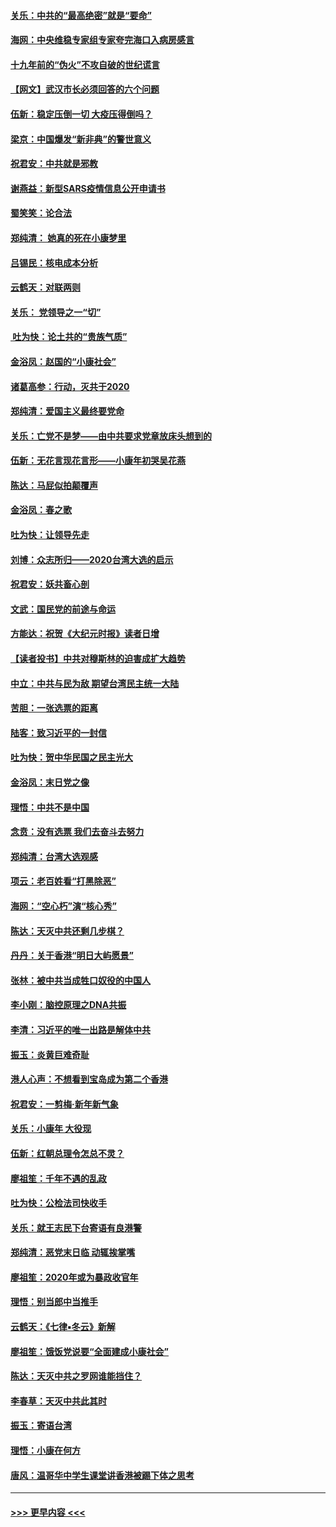 #### [关乐：中共的“最高绝密”就是“要命”](../pages/nsc993/n11816946.md?t=01241222) 
#### [海网：中央维稳专家组专家夸完海口入病房感言](../pages/nsc993/n11815138.md?t=01241222) 
#### [十九年前的“伪火”不攻自破的世纪谎言](../pages/nsc993/n11813238.md?t=01241222) 
#### [【网文】武汉市长必须回答的六个问题](../pages/nsc993/n11813848.md?t=01241222) 
#### [伍新：稳定压倒一切 大疫压得倒吗？](../pages/nsc993/n11812634.md?t=01241222) 
#### [梁京：中国爆发“新非典”的警世意义](../pages/nsc993/n11812554.md?t=01241222) 
#### [祝君安：中共就是邪教](../pages/nsc993/n11812431.md?t=01241222) 
#### [谢燕益：新型SARS疫情信息公开申请书](../pages/nsc993/n11808840.md?t=01241222) 
#### [蜀笑笑：论合法](../pages/nsc993/n11808064.md?t=01241222) 
#### [郑纯清： 她真的死在小康梦里](../pages/nsc993/n11806623.md?t=01241222) 
#### [吕锡民：核电成本分析](../pages/nsc993/n11806284.md?t=01241222) 
#### [云鹤天：对联两则](../pages/nsc993/n11805957.md?t=01241222) 
#### [关乐： 党领导之一“切”](../pages/nsc993/n11804505.md?t=01241222) 
#### [ 吐为快：论土共的“贵族气质”](../pages/nsc993/n11804490.md?t=01241222) 
#### [金浴凤：赵国的“小康社会”](../pages/nsc993/n11804452.md?t=01241222) 
#### [诸葛高参：行动，灭共于2020](../pages/nsc993/n11804120.md?t=01241222) 
#### [郑纯清：爱国主义最终要党命](../pages/nsc993/n11802197.md?t=01241222) 
#### [关乐：亡党不是梦——由中共要求党章放床头想到的](../pages/nsc993/n11802156.md?t=01241222) 
#### [伍新：无花言现花言形——小康年初哭吴花燕](../pages/nsc993/n11800044.md?t=01241222) 
#### [陈达：马屁似拍颠覆声](../pages/nsc993/n11800010.md?t=01241222) 
#### [金浴凤：春之歌](../pages/nsc993/n11797687.md?t=01241222) 
#### [吐为快：让领导先走](../pages/nsc993/n11797512.md?t=01241222) 
#### [刘博：众志所归——2020台湾大选的启示](../pages/nsc993/n11796878.md?t=01241222) 
#### [祝君安：妖共畜心剖](../pages/nsc993/n11794273.md?t=01241222) 
#### [文武：国民党的前途与命运](../pages/nsc993/n11794198.md?t=01241222) 
#### [方能达：祝贺《大纪元时报》读者日增](../pages/nsc993/n11793807.md?t=01241222) 
#### [【读者投书】中共对穆斯林的迫害成扩大趋势](../pages/nsc993/n11791371.md?t=01241222) 
#### [中立：中共与民为敌 期望台湾民主统一大陆](../pages/nsc993/n11790392.md?t=01241222) 
#### [苦胆：一张选票的距离](../pages/nsc993/n11788914.md?t=01241222) 
#### [陆客：致习近平的一封信](../pages/nsc993/n11788867.md?t=01241222) 
#### [吐为快：贺中华民国之民主光大](../pages/nsc993/n11788618.md?t=01241222) 
#### [金浴凤：末日党之像](../pages/nsc993/n11787475.md?t=01241222) 
#### [理悟：中共不是中国](../pages/nsc993/n11787463.md?t=01241222) 
#### [念贲：没有选票  我们去奋斗去努力](../pages/nsc993/n11787398.md?t=01241222) 
#### [郑纯清：台湾大选观感](../pages/nsc993/n11786210.md?t=01241222) 
#### [项云：老百姓看“打黑除恶”](../pages/nsc993/n11785398.md?t=01241222) 
#### [海网：“空心朽”演“核心秀”](../pages/nsc993/n11783874.md?t=01241222) 
#### [陈达：天灭中共还剩几步棋？](../pages/nsc993/n11783719.md?t=01241222) 
#### [丹丹：关于香港“明日大屿愿景”](../pages/nsc993/n11783273.md?t=01241222) 
#### [张林：被中共当成牲口奴役的中国人](../pages/nsc993/n11782397.md?t=01241222) 
#### [李小刚：脑控原理之DNA共振](../pages/nsc993/n11780962.md?t=01241222) 
#### [李清：习近平的唯一出路是解体中共](../pages/nsc993/n11780866.md?t=01241222) 
#### [振玉：炎黄巨难奇耻](../pages/nsc993/n11779632.md?t=01241222) 
#### [港人心声：不想看到宝岛成为第二个香港](../pages/nsc993/n11778817.md?t=01241222) 
#### [祝君安：一剪梅‧新年新气象](../pages/nsc993/n11776340.md?t=01241222) 
#### [关乐：小康年 大役现](../pages/nsc993/n11774213.md?t=01241222) 
#### [伍新：红朝总理令怎总不灵？](../pages/nsc993/n11770813.md?t=01241222) 
#### [廖祖笙：千年不遇的乱政](../pages/nsc993/n11770373.md?t=01241222) 
#### [吐为快：公检法司快收手](../pages/nsc993/n11770359.md?t=01241222) 
#### [关乐：就王志民下台寄语有良港警](../pages/nsc993/n11769903.md?t=01241222) 
#### [郑纯清：恶党末日临 动辄挨掌嘴](../pages/nsc993/n11769356.md?t=01241222) 
#### [廖祖笙：2020年或为暴政收官年](../pages/nsc993/n11768216.md?t=01241222) 
#### [理悟：别当郎中当推手](../pages/nsc993/n11768243.md?t=01241222) 
#### [云鹤天：《七律▪冬云》新解](../pages/nsc993/n11768204.md?t=01241222) 
#### [廖祖笙：饿饭党说要“全面建成小康社会”](../pages/nsc993/n11767482.md?t=01241222) 
#### [陈达：天灭中共之罗网谁能挡住？](../pages/nsc993/n11767465.md?t=01241222) 
#### [李春草：天灭中共此其时](../pages/nsc993/n11767452.md?t=01241222) 
#### [振玉：寄语台湾](../pages/nsc993/n11767432.md?t=01241222) 
#### [理悟：小康在何方](../pages/nsc993/n11767394.md?t=01241222) 
#### [唐风：温哥华中学生课堂讲香港被踢下体之思考](../pages/nsc993/n11766848.md?t=01241222) 

----
#### [ >>> 更早内容 <<< ](../indexes/nsc993-earlier.md)

